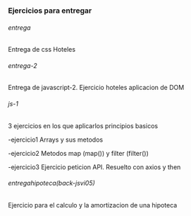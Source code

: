 ### Ejercicios para entregar

###### entrega
Entrega de css Hoteles

###### entrega-2
Entrega de javascript-2. Ejercicio hoteles aplicacion de DOM

###### js-1 
3 ejercicios en los que aplicarlos principios basicos


-ejercicio1
Arrays y sus metodos

-ejercicio2
Metodos map (map()) y filter (filter())

-ejercicio3
Ejercicio peticion API. Resuelto con axios y then





###### entregahipoteca(back-jsvi05)

Ejercicio para el calculo y la amortizacion de una hipoteca



